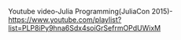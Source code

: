 Youtube video-Julia Programming(JuliaCon 2015)-https://www.youtube.com/playlist?list=PLP8iPy9hna6Sdx4soiGrSefrmOPdUWixM
